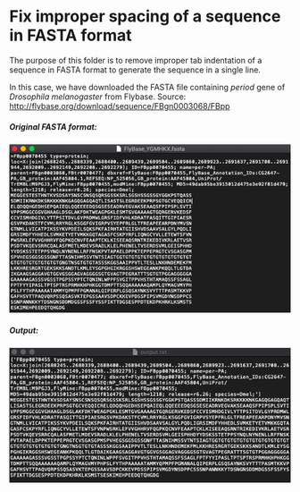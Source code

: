 # Fix improper spacing of a sequence in FASTA format 
The purpose of this folder is to remove improper tab indentation of a sequence in FASTA format to generate the sequence in a single line. 


In this case, we have downloaded the FASTA file containing <i>period</i> gene of <i>Drosophila melanogaster </i> from Flybase. 
Source: http://flybase.org/download/sequence/FBgn0003068/FBpp


##### Original FASTA format: 

<img src="https://raw.githubusercontent.com/ying-li-python/fasta-fix/master/Images/fasta_example.png"> 


##### Output: 

<img src="https://raw.githubusercontent.com/ying-li-python/fasta-fix/master/Images/output_example.png">
